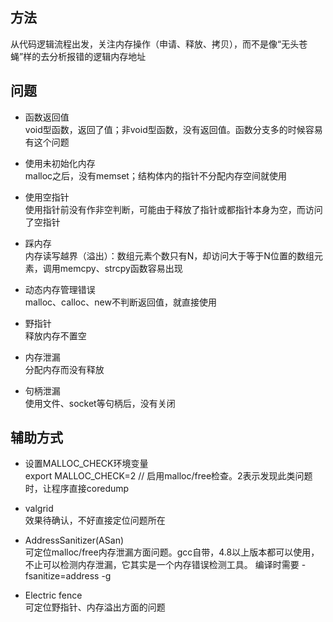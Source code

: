 ## 方法  
从代码逻辑流程出发，关注内存操作（申请、释放、拷贝），而不是像“无头苍蝇”样的去分析报错的逻辑内存地址  

## 问题 

* 函数返回值  
void型函数，返回了值；非void型函数，没有返回值。函数分支多的时候容易有这个问题

* 使用未初始化内存  
malloc之后，没有memset；结构体内的指针不分配内存空间就使用

* 使用空指针    
使用指针前没有作非空判断，可能由于释放了指针或都指针本身为空，而访问了空指针

* 踩内存   
内存读写越界（溢出）：数组元素个数只有N，却访问大于等于N位置的数组元素，调用memcpy、strcpy函数容易出现

* 动态内存管理错误    
malloc、calloc、new不判断返回值，就直接使用

* 野指针     
释放内存不置空

* 内存泄漏  
分配内存而没有释放

* 句柄泄漏  
使用文件、socket等句柄后，没有关闭


## 辅助方式
* 设置MALLOC_CHECK环境变量  
export MALLOC_CHECK=2  // 启用malloc/free检查。2表示发现此类问题时，让程序直接coredump

* valgrid    
效果待确认，不好直接定位问题所在  

* AddressSanitizer(ASan)    
可定位malloc/free内存泄漏方面问题。gcc自带，4.8以上版本都可以使用，不止可以检测内存泄漏，它其实是一个内存错误检测工具。
编译时需要 -fsanitize=address -g  

* Electric fence    
可定位野指针、内存溢出方面的问题
